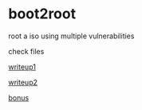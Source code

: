 # boot2root
root a iso using multiple vulnerabilities 

check files

[writeup1](https://github.com/42aroger/boot2root/blob/master/writeup1.md)

[writeup2](https://github.com/42aroger/boot2root/blob/master/writeup2.md)

[bonus](https://github.com/42aroger/boot2root/blob/master/bonus/bonus.md)
